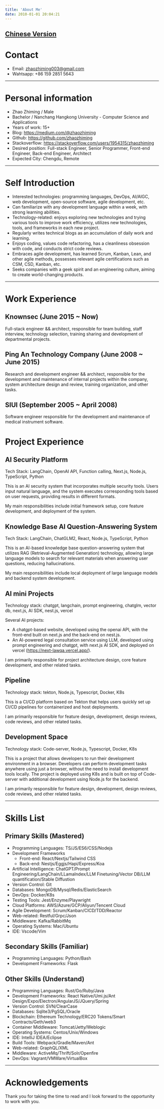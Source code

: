 ```yaml
---
title: 'About Me'
date: 2010-01-01 20:04:21
---
```


## [Chinese Version](/about/index.html)

# Contact

- Email: zhaozhiming003@gmail.com
- Wahtsapp: +86 159 2851 5643

---

# Personal information

- Zhao Zhiming / Male
- Bachelor / Nanchang Hangkong University - Computer Science and Applications
- Years of work: 15+
- Blog: https://medium.com/@zhaozhiming
- Github: https://github.com/zhaozhiming
- Stackoverflow: https://stackoverflow.com/users/1954315/zhaozhiming
- Desired position: Full-stack Engineer, Senior Programmer, Front-end Engineer, Back-end Engineer, Architect
- Expected City: Chengdu, Remote

---

# Self Introduction

- Interested technologies: programming languages, DevOps, AI/AIGC, web development, open-source software, agile development, etc.
- Can familiarize with any development language within a week, with strong learning abilities.
- Technology-related: enjoys exploring new technologies and trying various tools to improve work efficiency, utilizes new technologies, tools, and frameworks in each new project.
- Regularly writes technical blogs as an accumulation of daily work and learning.
- Enjoys coding, values code refactoring, has a cleanliness obsession with code, and conducts strict code reviews.
- Embraces agile development, has learned Scrum, Kanban, Lean, and other agile methods, possesses relevant agile certifications such as CSM, CSD, Kanban, etc.
- Seeks companies with a geek spirit and an engineering culture, aiming to create world-changing products.

---

# Work Experience

## Knownsec (June 2015 ~ Now)

Full-stack engineer && architect, responsible for team building, staff interview, technology selection, training sharing and development of departmental projects.

## Ping An Technology Company (June 2008 ~ June 2015)

Research and development engineer && architect, responsible for the development and maintenance of internal projects within the company, system architecture design and review, training organization, and other tasks.

## SIUI (September 2005 ~ April 2008)

Software engineer responsible for the development and maintenance of medical instrument software.

# Project Experience

## AI Security Platform

Tech Stack: LangChain, OpenAI API, Function calling, Next.js, Node.js, TypeScript, Python

This is an AI security system that incorporates multiple security tools. Users input natural language, and the system executes corresponding tools based on user requests, providing results in different formats.

My main responsibilities include initial framework setup, core feature development, and deployment of the system.

## Knowledge Base AI Question-Answering System

Tech Stack: LangChain, ChatGLM2, React, Node.js, TypeScript, Python

This is an AI-based knowledge base question-answering system that utilizes RAG (Retrieval-Augmented Generation) technology, allowing large language models to search for relevant materials when answering user questions, reducing hallucinations.

My main responsibilities include local deployment of large language models and backend system development.

## AI mini Projects

Technology stack: chatgpt, langchain, prompt engineering, chatglm, vector db, next.js, AI SDK, nest.js, vercel

Several AI projects:

- A chatgpt-based website, developed using the openai API, with the front-end built on next.js and the back-end on nest.js.
- An AI-powered legal consultation service using LLM, developed using prompt engineering and chatgpt, with next.js AI SDK, and deployed on vercel (https://next-lawqa.vercel.app/).

I am primarily responsible for project architecture design, core feature development, and other related tasks.

## Pipeline

Technology stack: tekton, Node.js, Typescript, Docker, K8s

This is a CI/CD platform based on Tekton that helps users quickly set up CI/CD pipelines for containerized and host deployments.

I am primarily responsible for feature design, development, design reviews, code reviews, and other related tasks.

## Development Space

Technology stack: Code-server, Node.js, Typescript, Docker, K8s

This is a project that allows developers to run their development environment in a browser. Developers can perform development tasks anywhere using just a browser, without the need to install development tools locally. The project is deployed using K8s and is built on top of Code-server with additional development using Node.js for the backend.

I am primarily responsible for feature design, development, design reviews, code reviews, and other related tasks.

---

# Skills List

## Primary Skills (Mastered)

- Programming Languages: TS/JS/ES6/CSS/Nodejs
- Development Frameworks
  - Front-end: React/Nextjs/Tailwind CSS
  - Back-end: Nestjs/Eggjs/Hapi/Express/Koa
- Artificial Intelligence: ChatGPT/Prompt Engineering/LangChain/LLamaIndex/LLM Finetuning/Vector DB/LLM quantification/Stable Diffustion
- Version Control: Git
- Databases: MongoDB/Mysql/Redis/ElasticSearch
- DevOps: Docker/K8s
- Testing Tools: Jest/Enzyme/Playwright
- Cloud Platforms: AWS/Azure/GCP/Aliyun/Tencent Cloud
- Agile Development: Scrum/Kanban/CICD/TDD/Reactor
- Web-related: Restful/Grpc/Json
- Middleware: Kafka/RabbitMq
- Operating Systems: Mac/Ubuntu
- IDE: Vscode/Vim

## Secondary Skills (Familiar)

- Programming Languages: Python/Bash
- Development Frameworks: Flask

## Other Skills (Understand)

- Programming Languages: Rust/Go/Ruby/Java
- Development Frameworks: React Native/Umi.js/Ant Design/Expo/Electron/AngularJS/JQuery/Spring
- Version Control: SVN/ClearCase
- Databases: Sqlite3/PgSQL/Oracle
- Blockchain: Ethereum Technology/ERC20 Tokens/Smart Contracts/Geth/web3
- Container Middleware: Tomcat/Jetty/Weblogic
- Operating Systems: Centos/Unix/Windows
- IDE: IntelliJ IDEA/Eclipse
- Build Tools: Webpack/Gradle/Maven/Ant
- Web-related: GraphQL/XML
- Middleware: ActiveMq/Thrift/Solr/Openfire
- DevOps: Vagrant/VMWare/VirtualBox

---

# Acknowledgements

Thank you for taking the time to read and I look forward to the opportunity to work with you.
